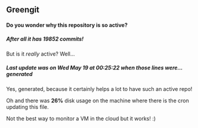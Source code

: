 ## Greengit

#### Do you wonder why this repository is so active?

##### After all it has 19852 commits!

But is it *really* active? Well...

##### Last update was on Wed May 19 at 00:25:22 when those lines were... generated

Yes, generated, because it certainly helps a lot to have such an active repo!

Oh and there was **26%** disk usage on the machine
where there is the cron updating this file.

Not the best way to monitor a VM in the cloud but it works! :)

